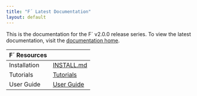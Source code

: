 ```yaml
---
title: "F´ Latest Documentation"
layout: default
---
```


This is the documentation for the F´ v2.0.0 release series. To view the latest documentation, visit the [documentation home](..).

| F´ Resources | |
|---|---|
| Installation | [INSTALL.md](./INSTALL.md) |
| Tutorials | [Tutorials](./Tutorials/README.md) |
| User Guide | [User Guide](./UsersGuide/guide.md) |

